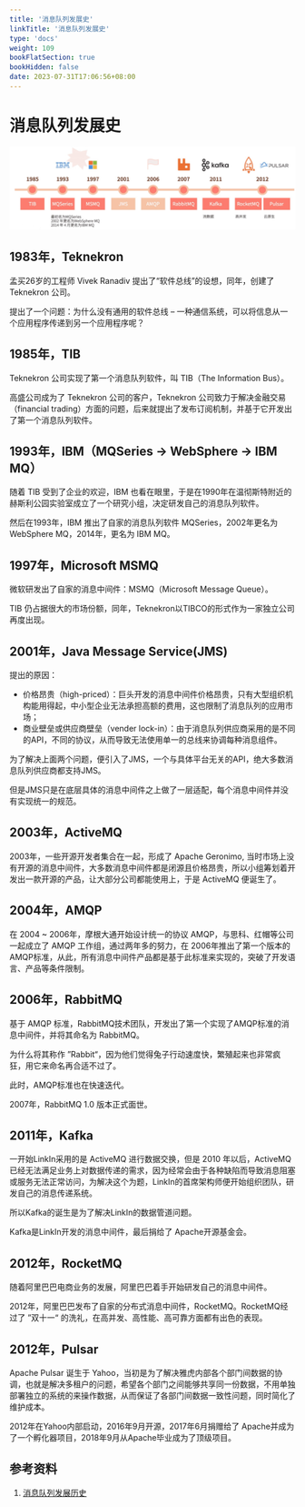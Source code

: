 ```yaml
---
title: '消息队列发展史'
linkTitle: '消息队列发展史'
type: 'docs'
weight: 109
bookFlatSection: true
bookHidden: false
date: 2023-07-31T17:06:56+08:00
---
```


# 消息队列发展史

![](images/message-queue-histroy.jpg)

## 1983年，Teknekron
孟买26岁的工程师 Vivek Ranadiv 提出了“软件总线”的设想，同年，创建了 Teknekron 公司。

提出了一个问题：为什么没有通用的软件总线 – 一种通信系统，可以将信息从一个应用程序传递到另一个应用程序呢？

## 1985年，TIB
Teknekron 公司实现了第一个消息队列软件，叫 TIB（The Information Bus）。

高盛公司成为了 Teknekron 公司的客户，Teknekron 公司致力于解决金融交易（financial trading）方面的问题，后来就提出了发布订阅机制，并基于它开发出了第一个消息队列软件。

## 1993年，IBM（MQSeries → WebSphere → IBM MQ）
随着 TIB 受到了企业的欢迎，IBM 也看在眼里，于是在1990年在温彻斯特附近的赫斯利公园实验室成立了一个研究小组，决定研发自己的消息队列软件。

然后在1993年，IBM 推出了自家的消息队列软件 MQSeries，2002年更名为WebSphere MQ，2014年，更名为 IBM MQ。

## 1997年，Microsoft MSMQ
微软研发出了自家的消息中间件：MSMQ（Microsoft Message Queue）。

TIB 仍占据很大的市场份额，同年，Teknekron以TIBCO的形式作为一家独立公司再度出现。

## 2001年，Java Message Service(JMS)
提出的原因：
* 价格昂贵（high-priced）：巨头开发的消息中间件价格昂贵，只有大型组织机构能用得起，中小型企业无法承担高额的费用，这也限制了消息队列的应用市场；
* 商业壁垒或供应商壁垒（vender lock-in）：由于消息队列供应商采用的是不同的API，不同的协议，从而导致无法使用单一的总线来协调每种消息组件。

为了解决上面两个问题，便引入了JMS，一个与具体平台无关的API，绝大多数消息队列供应商都支持JMS。

但是JMS只是在底层具体的消息中间件之上做了一层适配，每个消息中间件并没有实现统一的规范。

## 2003年，ActiveMQ
2003年，一些开源开发者集合在一起，形成了 Apache Geronimo, 当时市场上没有开源的消息中间件，大多数消息中间件都是闭源且价格昂贵，所以小组筹划着开发出一款开源的产品，让大部分公司都能使用上，于是 ActiveMQ 便诞生了。

## 2004年，AMQP
在 2004 ~ 2006年，摩根大通开始设计统一的协议 AMQP，与思科、红帽等公司一起成立了 AMQP 工作组，通过两年多的努力，在 2006年推出了第一个版本的AMQP标准，从此，所有消息中间件产品都是基于此标准来实现的，突破了开发语言、产品等条件限制。

## 2006年，RabbitMQ
基于 AMQP 标准，RabbitMQ技术团队，开发出了第一个实现了AMQP标准的消息中间件，并将其命名为 RabbitMQ。

为什么将其称作 ”Rabbit“，因为他们觉得兔子行动速度快，繁殖起来也非常疯狂，用它来命名再合适不过了。

此时，AMQP标准也在快速迭代。

2007年，RabbitMQ 1.0 版本正式面世。

## 2011年，Kafka
一开始LinkIn采用的是 ActiveMQ 进行数据交换，但是 2010 年以后，ActiveMQ 已经无法满足业务上对数据传递的需求，因为经常会由于各种缺陷而导致消息阻塞或服务无法正常访问，为解决这个为题，LinkIn的首席架构师便开始组织团队，研发自己的消息传递系统。

所以Kafka的诞生是为了解决LinkIn的数据管道问题。

Kafka是LinkIn开发的消息中间件，最后捐给了 Apache开源基金会。

## 2012年，RocketMQ
随着阿里巴巴电商业务的发展，阿里巴巴着手开始研发自己的消息中间件。

2012年，阿里巴巴发布了自家的分布式消息中间件，RocketMQ。RocketMQ经过了 ”双十一“ 的洗礼，在高并发、高性能、高可靠方面都有出色的表现。

## 2012年，Pulsar
Apache Pulsar 诞生于 Yahoo，当初是为了解决雅虎内部各个部门间数据的协调，也就是解决多租户的问题，希望各个部门之间能够共享同一份数据，不用单独部署独立的系统的来操作数据，从而保证了各部门间数据一致性问题，同时简化了维护成本。

2012年在Yahoo内部启动，2016年9月开源，2017年6月捐赠给了 Apache并成为了一个孵化器项目，2018年9月从Apache毕业成为了顶级项目。

## 参考资料
1. [消息队列发展历史](https://aris.org.cn/archives/xiao-xi-dui-lie-fa-zhan-li-shi)